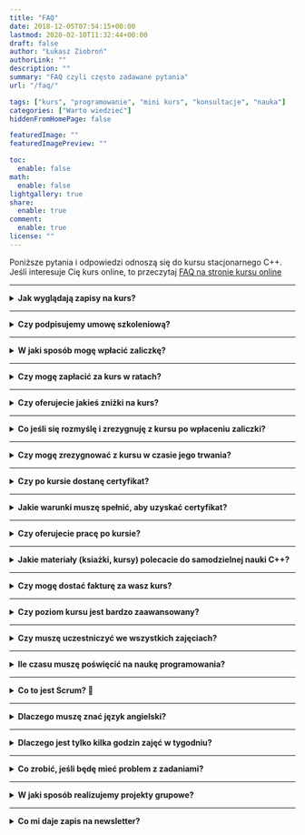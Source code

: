 ```yaml
---
title: "FAQ"
date: 2018-12-05T07:54:15+00:00
lastmod: 2020-02-10T11:32:44+00:00
draft: false
author: "Łukasz Ziobroń"
authorLink: ""
description: ""
summary: "FAQ czyli często zadawane pytania"
url: "/faq/"

tags: ["kurs", "programowanie", "mini kurs", "konsultacje", "nauka"]
categories: ["Warto wiedzieć"]
hiddenFromHomePage: false

featuredImage: ""
featuredImagePreview: ""

toc:
  enable: false
math:
  enable: false
lightgallery: true
share:
  enable: true
comment:
  enable: true
license: ""
---
```


<!-- To be integrated with Kurs stacjonarny -->

Poniższe pytania i odpowiedzi odnoszą się do kursu stacjonarnego C++. Jeśli interesuje Cię kurs online, to przeczytaj [FAQ na stronie kursu online][faq-online]

---

<details>
<summary><b>Jak wyglądają zapisy na kurs?</b></summary>

1. Wypełniasz formularz zgłoszeniowy na dany kurs
    * Dostaniesz na maila do wypełnienia test wstępny z C++. Przy jego wypełnianiu MOŻESZ posiłkować się Internetem.
    * Jeśli uzyskasz min. 50% to kwalifikujesz się na kurs
2. Do 14 dni po zgłoszeniu przysyłasz swoją implementację rozwiązania prostego problemu, który otrzymasz w mailu. Przykład: konwersja liczby z systemu dziesiętnego na binarny lub wyszukiwanie ciągu znaków w tekście
3. Do podanego terminu wpłacasz zaliczkę
4. Widzimy się na pierwszych zajęciach

</details>

---

<details>
<summary><b>Czy podpisujemy umowę szkoleniową?</b></summary>

Tak. Umowę szkoleniową dostaniesz przed pierwszymi zajęciami, abyś mógł się z nią zapoznać. Na pierwszych zajęciach podpisujemy umowę.
</details>

---

<details>
<summary><b>W jaki sposób mogę wpłacić zaliczkę?</b></summary>

Na chwilę obecną udostępniamy tylko przelew bankowy. Dane do przelewu wysyłamy po zgłoszeniu zainteresowania, ale znajdziesz je też w dziale [Kontakt][strona-kontakt]. Oferujemy także szybkie płatności online, takie jak BLIK.
</details>

---

<details>
<summary><b>Czy mogę zapłacić za kurs w ratach?</b></summary>

Tak. Domyślnie zakładamy comiesięczne raty. Informacja o terminach wpłat oraz wysokości rat jest wysyłana w mailu po zgłoszeniu zainteresowania. Zazwyczaj jest to cena kurs / liczbę rat.
</details>

---

<details>
<summary><b>Czy oferujecie jakieś zniżki na kurs?</b></summary>

To zależy od kursu. Kurs może być tańszy niż cena podana w cenniku w kilku przypadkach:

1. Opłacisz cały kurs z góry (rabat 5%)
2. Zostałeś polecony przez naszego kursanta lub absolwenta
3. Uczestniczyłeś w innym naszym kursie (rabat indywidualny w zależności od kursu)
4. Jesteś zapisany na nasz newsletter (indywidualne promocje dla subskrybentów)

Szczegóły znajdziesz przy każdym kursie.
</details>

---

<details>
<summary><b>Co jeśli się rozmyślę i zrezygnuję z kursu po wpłaceniu zaliczki?</b></summary>

Możesz bezproblemowo zrezygnować z kursu nawet po pierwszych zajęciach. Dostaniesz wtedy zwrot całej wpłaconej kwoty, bez jakichkolwiek potrąceń. W przypadku kursu online oferujemy możliwość bezpłatnej rezygnacji aż do 30 dni od rozpoczęcia kursu.
</details>

---

<details>
<summary><b>Czy mogę zrezygnować z kursu w czasie jego trwania?</b></summary>

Tak. W przypadku rezygnacji w późniejszym momencie dostaniesz zwrot kwoty proporcjonalny do liczby odbytych zajęć. Np. w przypadku rezygnacji w połowie kursu zapłacisz tylko połowę jego ceny. Musisz też wiedzieć, że rezygnując z kursu nie dostaniesz certyfikatu jego ukończenia.
</details>

---

<details>
<summary><b>Czy po kursie dostanę certyfikat?</b></summary>

Tak, jeśli uzyskasz minimalną wymaganą liczbę punktów. Na dodatku do certyfikatu będą też widoczne wszystkie przerobione przez nas tematy, dzięki czemu potencjalni pracodawcy będą widzieć, z jakich zagadnień Cię przeszkoliliśmy.
</details>

---

<details>
<summary><b>Jakie warunki muszę spełnić, aby uzyskać certyfikat?</b></summary>

Głównym wyznacznikiem jest tutaj przyswojenie wiedzy i umiejętności, które przekazujemy. Wiedzę sprawdzamy w testach. Umiejętności sprawdzamy w zadaniach domowych, projektach grupowych i indywidualnych. Wystarczy, że nie będziesz się obijać, będziesz odrabiać post-worki i pre-worki i naprawdę chcesz się nauczyć programowania.
</details>

---

<details>
<summary><b>Czy oferujecie pracę po kursie?</b></summary>

Nie. Nasz kurs nie jest w żaden sposób powiązany z rekrutacją na jakieś stanowiska. Jego celem jest, abyś mógł/mogła bez problemu przejść rozmowy kwalifikacyjne w dowolnej firmie, która będzie poszukiwać programistów C++.

To co oferujemy to polecenia do ciekawych projektów we wrocławskich firmach. Nie ukrywamy, że polecenia w tej branży są płatne i jeśli dzięki nam dostaniecie gdzieś pracę, to my również możemy za to dostać gratyfikację. Zastrzegamy sobie możliwość polecania tylko tych osób, które zaangażowały się w kurs i faktycznie przyswoiły większość przekazanej przez nas wiedzy.
</details>

---

<details>
<summary><b>Jakie materiały (ksiażki, kursy) polecacie do samodzielnej nauki C++?</b></summary>

Nie polecamy żadnych książek 🙂 Jeśli ktoś bardzo chce poznać podstawy C++, to polecamy przejrzeć stronę [Materiały do nauki C++][materialy]. Są tam 2 pozycje godne polecenia początkującym. _Opus Magnum C++11_ Jerzego Grębosza oraz _Programowanie. Teoria i praktyka_ Bjarne Stroustrupa.

Z trochę bardziej zaawansowanego C++ i dobrych praktyk polecamy wszystkie książki Scotta Meyersa: Effective C++, More Effective C++, Effective STL i [Effective Modern C++][meyers-effective-modern-cpp]. Są bardzo przystępnie napisane i można się z nich nauczyć dobrych praktyk w języku C++. Są też dostępne w języku polskim.
Co do kursów online to każdemu zalecamy przynajmniej przejrzenie [Kursu C++ Mirosława Zelenta][kurs-pana-zelenta] i [Kursu Obiektowego C++][kurs-obiektowy-pana-zelenta] (ten jest ważniejszy) tego samego autora. Trzeba zaznaczyć, że te kursy nie są aktualne i miejscami prezentują złe praktyki. Ale wychodzimy z założenia, że lepsza jest ogólna znajomośc języka, którą dają niż jej brak.
</details>

---

<details>
<summary><b>Czy mogę dostać fakturę za wasz kurs?</b></summary>

Tak, za opłacenie kursu dostaniesz fakturę (zwolnioną z podatku VAT).
</details>

---

<details>
<summary><b>Czy poziom kursu jest bardzo zaawansowany?</b></summary>

Z perspektywy trenera i doświadczonego programisty – nie. Z perspektywy studenta tak. W [wymaganiach][kurs-wymagania] opisujemy, co musisz potrafić, aby przystąpić do naszego kursu. Mamy też test wstępny i jeśli go zaliczysz, to nie powinieneś/-aś mieć problemu z tym, że kurs będzie zbyt trudny. Na pewno będzie na nim dużo nowości dla Ciebie i przyswojenie tej wiedzy będzie wymagało od Ciebie poświęcenia chwili czasu w domu podczas realizacji naszych projektów. Pierwsze kilka lekcji to tak naprawdę powtórka podstaw C++ i obiektowego C++, więc po tych zajęciach cała grupa zazwyczaj ma już wyrównaną wiedzę na ten temat.
</details>

---

<details>
<summary><b>Czy muszę uczestniczyć we wszystkich zajęciach?</b></summary>

Nie musisz. Oczywiście to Twoja strata, ale jeśli mamy akurat równolegle kilka grup, to możesz przyjść do innej grupy odrobić temat. Wszystkie zajęcia nagrywamy (obraz z laptopa trenera + kamerka), więc możesz też później obejrzeć to, co robiliśmy na zajęciach. Piszemy też trochę na tablicach, ale zawsze robimy zdjęcia takich zapisków i udostępniamy je całej grupie. Ogólnie nie musisz się martwić o dostęp do wszelkich materiałów, bo dostaniesz je niezależnie od obecności na zajęciach.
</details>

---

<details>
<summary><b>Ile czasu muszę poświęcić na naukę programowania?</b></summary>

Zakładamy, że będzie to minimum 2 godziny dziennie, CODZIENNIE podczas trwania naszego kursu. Słowo codziennie nie bez powodu jest zaakcentowane. Regularność jest ważniejsza i daje dużo lepsze efekty niż próba przerobienia całości za jednym zamachem w weekend. Zresztą nasze projekty grupowe są tak zorganizowane, że musicie pracować całą grupą ze sobą na przestrzeni całego tygodnia. Tych projektów nie można zrobić przez weekend, bo ich części są od siebie zależne i coś musi powstać najpierw, aby można było dodawać kolejne funkcjonalności.
</details>

---

<details>
<summary><b>Co to jest Scrum? 🙂</b></summary>

W najprostszych słowach Scrum określa sposób współpracy zespołowej. Dzięki niemu projekty (w szczególności programistyczne) mają większą szansę na powodzenie i ukończenie zadań na czas. Podczas naszych kursów uczymy jak wygląda współpraca w Scrumie, pozwalając najpierw wam się boleśnie przekonać, że polski system edukacji nie nauczył nas współpracy zespołowej, wskutek czego bardzo ciężko jest dostarczać projekty na czas. O Scrumie możesz poczytać [tutaj][scrum-org].
</details>

---

<details>
<summary><b>Dlaczego muszę znać język angielski?</b></summary>

Angielski jest obowiązkowy w pracy każdego programisty. Wszelka dokumentacja zawsze będzie po angielsku i trzeba umieć z niej skorzystać. Po prostu taka jest specyfika tej branży. Na zajęciach oczywiście posługujemy się językiem polskim, ale niektóre materiały dostępne w internecie będą po angielsku, dlatego wymagamy jego znajomości przynajmniej na poziomie B1.
</details>

---

<details>
<summary><b>Dlaczego jest tylko kilka godzin zajęć w tygodniu?</b></summary>

Bo to nie bootcamp. Sami się uczycie i zdobywacie wiedzę, a nie my ją wam wkładamy i potem patrzymy jak wietrzeje. Niestety musisz poświęcić trochę czasu na naukę własną (ale wszystko pod naszym nadzorem, możesz nas pytać o wszystko poprzez nasz czat grupowy), ale dzięki temu, że to będą Twoje doświadczenia podczas pracy nad projektami, to wiedza zostanie Ci w głowie na dłużej.
</details>

---

<details>
<summary><b>Co zrobić, jeśli będę mieć problem z zadaniami?</b></summary>

Przez cały czas trwania kursu, a także przez pewien czas po jego zakończeniu komunikujemy się ze sobą za pomocą komunikatora grupowego Discord. Ma on podzielone tematycznie kanały, na których zapytasz mentora jak i całą grupę o wszelkie zagadnienia związane z naszymi zadaniami, ofertami pracy, rekrutacją, czy czymkolwiek tylko chcesz.
</details>

---

<details>
<summary><b>W jaki sposób realizujemy projekty grupowe?</b></summary>

Projekty grupowe realizujemy w metodologii Scrum. Nauczymy Cię jej. Kod współdzielimy poprzez [GitHuba][github]. Uczymy się różnych modeli pracy z systemem kontroli wersji, ale głównie będziemy pracować poprzez Pull Requesty. Używamy zautomatyzowanych narzędzi, które sprawdzają jakość kodu, robimy sobie nawzajem Code Review. Mentor cały czas czuwa nad projektem i jeśli coś będzie szło nie tak to na pewno da znać. Mentor również jest zaangażowany w Code Review. Co tydzień sprawdzamy, czy udało się dostarczyć wymaganą funkcjonalność. Dyskutujemy, jak można ulepszyć współpracę i wdrażamy wnioski z tej dyskusji podczas pracy w kolejnym tygodniu.
</details>

---

<details>
<summary><b>Co mi daje zapis na newsletter?</b></summary>

Po zapisie na newsletter będziesz otrzymywać:

* informacje o naszych przyszłych kursach
* zniżki na przyszłe kursy
* materiały z meetupów
* niektóre darmowe wideo z naszych nagrań do kursów online, które będą płatne

Jeśli stwierdzisz, że przysyłane przez nas treści są mało interesujące, to w każdej chwili możesz wypisać się z newslettera klikając na link, znajdujący się w stopce każdej wiadomości.
</details>

[faq-online]: /kurs-online/#faq
[strona-kontakt]: /o-nas/#kontakt
[materialy]: /resources/
[meyers-effective-modern-cpp]: https://helion.pl/view/13538w/e_07we.htm
[kurs-pana-zelenta]: https://miroslawzelent.pl/kurs-c++/
[kurs-obiektowy-pana-zelenta]: https://miroslawzelent.pl/kurs-obiektowy-c++/
[kurs-wymagania]: /kurs-cpp/#wymagania
[scrum-org]: https://www.scrum.org/resources/what-is-scrum
[github]: https://github.com/